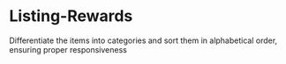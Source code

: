# Listing-Rewards
Differentiate the items into categories and sort them in alphabetical order, ensuring proper responsiveness
